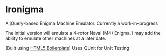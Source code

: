# Ironigma

A jQuery-based Enigma Machine Emulator.
Currently a work-in-progress

The initial version will emulate a 4-rotor Naval (M4) Enigma. I may add the ability to emulate other machines at a later date.

(Built using [HTML5 Boilerplate](https://html5boilerplate.com/))
Uses QUnit for Unit Testing
